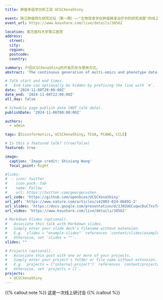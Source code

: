 ```yaml
---
title: 肿瘤多组学分析工具 UCSCXenaShiny

event: 珠江肿瘤转化研究论坛（第一期）——"生物信息学在肿瘤精准治疗中的研究进展"的线上学术研讨会
event_url: https://www.koushare.com/live/details/38562

location: 南方医科大学珠江医院
address:
  street: 
  city: 
  region: 
  postcode: 
  country: 

summary: 介绍UCSCXenaShiny的开发历史与使用方式。
abstract: 'The continuous generation of multi-omics and phenotype data is propelling advancements in precision oncology. UCSCXenaShiny was developed as an interactive tool for exploring thousands of cancer datasets available on UCSC Xena. However, its capacity for comprehensive and personalized pan-cancer data analysis is being challenged by the growing demands. Here, we introduce UCSCXenaShiny v2, a milestone update through a variety of improvements.'

# Talk start and end times.
#   End time can optionally be hidden by prefixing the line with `#`.
date: '2024-11-08T20:00:00Z'
date_end: '2024-11-08T22:00:00Z'
all_day: false

# Schedule page publish date (NOT talk date).
publishDate: '2024-11-06T00:00:00Z'

authors:
  - admin

tags: [bioinformatics, UCSCXenaShiny, TCGA, PCAWG, CCLE]

# Is this a featured talk? (true/false)
featured: true

image:
  caption: 'Image credit: Shixiang Wang'
  focal_point: Right

#links:
#  - icon: twitter
#    icon_pack: fab
#    name: Follow
#    url: https://twitter.com/georgecushen
url_code: 'https://github.com/openbiox/UCSCXenaShiny'
url_pdf: 'https://www.nature.com/articles/s42003-024-06891-2'
url_slides: 'https://docs.google.com/presentation/d/1JH2UGCuqwcDuC7xsToeJtIPCNOjFQM5Y/'
url_video: 'https://www.koushare.com/live/details/38562'

# Markdown Slides (optional).
#   Associate this talk with Markdown slides.
#   Simply enter your slide deck's filename without extension.
#   E.g. `slides = "example-slides"` references `content/slides/example-slides.md`.
#   Otherwise, set `slides = ""`.
slides: ""

# Projects (optional).
#   Associate this post with one or more of your projects.
#   Simply enter your project's folder or file name without extension.
#   E.g. `projects = ["internal-project"]` references `content/project/deep-learning/index.md`.
#   Otherwise, set `projects = []`.
projects:
  - UCSCXenaShiny
---
```


{{% callout note %}}
这是一次线上研讨会
{{% /callout %}}

<!-- Slides can be added in a few ways:

- **Create** slides using Hugo Blox Builder's [_Slides_](https://docs.hugoblox.com/reference/content-types/) feature and link using `slides` parameter in the front matter of the talk file
- **Upload** an existing slide deck to `static/` and link using `url_slides` parameter in the front matter of the talk file
- **Embed** your slides (e.g. Google Slides) or presentation video on this page using [shortcodes](https://docs.hugoblox.com/reference/markdown/).

Further event details, including [page elements](https://docs.hugoblox.com/reference/markdown/) such as image galleries, can be added to the body of this page. -->
